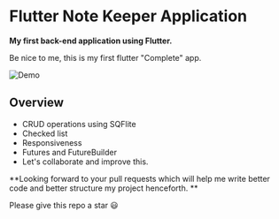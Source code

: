 # Flutter Note Keeper Application

**My first back-end application using Flutter.**

Be nice to me, this is my first flutter "Complete" app.



![Demo](demo.gif)

## Overview

- CRUD operations using SQFlite
- Checked list
- Responsiveness
- Futures and FutureBuilder
- Let's collaborate and improve this. 

**Looking forward to your pull requests which will help me write better code and better structure my project henceforth. **

Please give this repo a star 😃
